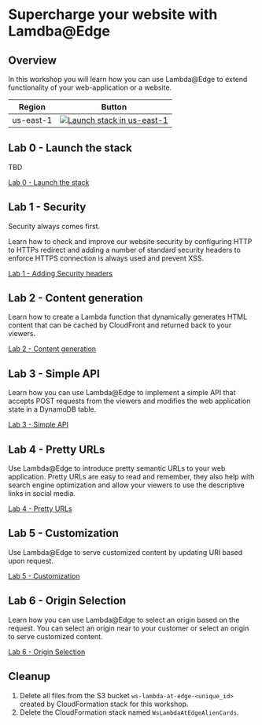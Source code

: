 # Supercharge your website with Lamdba@Edge

## Overview

In this workshop you will learn how you can use Lambda@Edge to extend functionality of your web-application or a website.

Region | Button
------------ | -------------
us-east-1 | [![Launch stack in us-east-1](https://s3.amazonaws.com/cloudformation-examples/cloudformation-launch-stack.png)](https://console.aws.amazon.com/cloudformation/home?region=us-east-1#/stacks/new?stackName=WsLambdaAtEdgeAlienCards&templateURL=https://s3.amazonaws.com/ws-lambda-at-edge/bootstrap/cfn-template.json)

## Lab 0 - Launch the stack

TBD

[Lab 0 - Launch the stack](./Lab0_LaunchTheStack/README.md)

## Lab 1 - Security

Security always comes first.

Learn how to check and improve our website security by configuring HTTP to HTTPs redirect and adding a number of standard security headers to enforce HTTPS connection is always used and prevent XSS.

[Lab 1 - Adding Security headers](./Lab1_Security/README.md)

## Lab 2 - Content generation

Learn how to create a Lambda function that dynamically generates HTML content that can be cached by CloudFront and returned back to your viewers.

[Lab 2 - Content generation](./Lab2_ContentGeneration/README.md)

## Lab 3 - Simple API

Learn how you can use Lambda@Edge to implement a simple API that accepts POST requests from the viewers and modifies the web application state in a DynamoDB table.

[Lab 3 - Simple API](./Lab3_SimpleAPI/README.md)

## Lab 4 - Pretty URLs

Use Lambda@Edge to introduce pretty semantic URLs to your web application. Pretty URLs are easy to read and remember, they also help with search engine optimization and allow your viewers to use the descriptive links in social media.

[Lab 4 - Pretty URLs](./Lab4_PrettyUrls/README.md)

## Lab 5 - Customization

Use Lambda@Edge to serve customized content by updating URI based upon request.

[Lab 5 - Customization](./Lab5_Customization/README.md)

## Lab 6 - Origin Selection

Learn how you can use Lambda@Edge to select an origin based on the request. You can select an origin near to your customer or select an origin to serve customized content.

[Lab 6 - Origin Selection](./Lab6_OriginSelection/README.md)

## Cleanup

1. Delete all files from the S3 bucket `ws-lambda-at-edge-<unique_id>` created by CloudFormation stack for this workshop.
1. Delete the CloudFormation stack named `WsLambdaAtEdgeAlienCards`.
